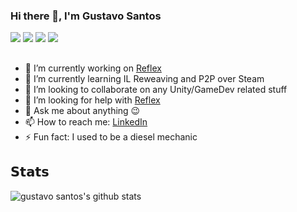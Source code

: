 ### Hi there 👋, I'm Gustavo Santos

![](https://vistr.dev/badge?repo=gustavopsantos.gustavopsantos)
[![](https://img.shields.io/badge/-@codinggustavo-%231DA1F2?style=flat-square&logo=twitter&logoColor=ffffff)](https://twitter.com/codinggustavo)
[![](https://img.shields.io/badge/-@gustavopsantos-%23181717?style=flat-square&logo=github)](https://github.com/gustavopsantos)
[![](https://img.shields.io/badge/-Gustavo%20Santos-blue?style=flat-square&logo=Linkedin&logoColor=white&link=https://www.linkedin.com/in/codinggustavo/)](https://www.linkedin.com/in/codinggustavo/)

## 

- 🔭 I’m currently working on [Reflex](https://github.com/gustavopsantos/reflex)
- 🌱 I’m currently learning IL Reweaving and P2P over Steam
- 👯 I’m looking to collaborate on any Unity/GameDev related stuff
- 🤔 I’m looking for help with [Reflex](https://github.com/gustavopsantos/reflex)
- 💬 Ask me about anything 😉
- 📫 How to reach me: [LinkedIn](https://www.linkedin.com/in/codinggustavo/)
- ⚡ Fun fact: I used to be a diesel mechanic

## 𝗦𝘁𝗮𝘁𝘀
![gustavo santos's github stats](https://github-readme-stats.vercel.app/api?username=gustavopsantos&show_icons=true&theme=dracula)
